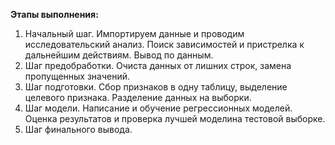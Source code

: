**Этапы выполнения:**

1. Начальный шаг. Импортируем данные и проводим исследовательский анализ. Поиск зависимостей и пристрелка к дальнейшим действиям. Вывод по данным.
2. Шаг предобработки. Очиста данных от лишних строк, замена пропущенных значений.
3. Шаг подготовки. Сбор признаков в одну таблицу, выделение целевого признака. Разделение данных на выборки.
4. Шаг модели. Написание и обучение регрессионных моделей. Оценка результатов и проверка лучшей моделина тестовой выборке.
5. Шаг финального вывода.
